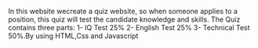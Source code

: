 In this website wecreate a quiz website, so when someone applies to a position, this quiz will test the candidate knowledge and skills. The Quiz contains three parts: 1- IQ Test 25% 2- English Test 25% 3- Technical Test 50%.By using HTML,Css and Javascript
